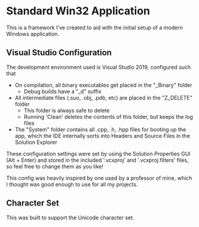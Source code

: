 # Standard Win32 Application
This is a framework I've created to aid with the initial setup of a modern Windows application.

## Visual Studio Configuration
The development environment used is Visual Studio 2019, configured such that
* On compilation, all binary executables get placed in the "_Binary" folder
  * Debug builds have a "_d" suffix
* All intermediate files (.suo, .obj, .pdb, etc) are placed in the "Z_DELETE" folder
  * This folder is always safe to delete
  * Running 'Clean' deletes the contents of this folder, but keeps the log files
* The "System" folder contains all .cpp, .h, .hpp files for booting up the app, 
which the IDE internally sorts into Headers and Source Files in the Solution Explorer

These configuration settings were set by using the Solution Properties GUI (Alt + Enter) and stored in the included '.vcxproj' and '.vcxproj.filters' files, so feel free to change them as you like!

This config was heavily inspired by one used by a professor of mine, which I thought was good enough to use for all my projects.

## Character Set
This was built to support the Unicode character set.
